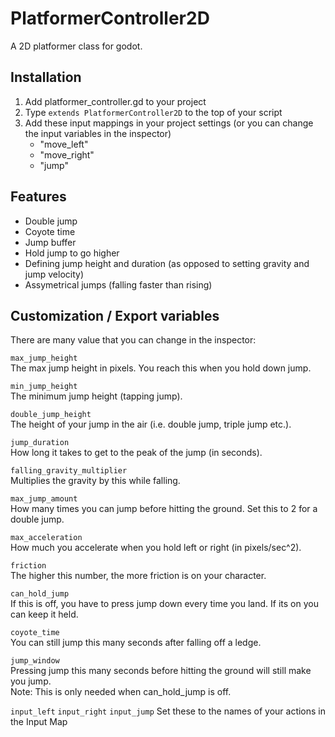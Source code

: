 # PlatformerController2D

A 2D platformer class for godot.

## Installation

1. Add platformer_controller.gd to your project
2. Type `extends PlatformerController2D` to the top of your script
3. Add these input mappings in your project settings (or you can change the input variables in the inspector)
    - "move_left"
    - "move_right"
    - "jump"


## Features
- Double jump
- Coyote time
- Jump buffer
- Hold jump to go higher
- Defining jump height and duration (as opposed to setting gravity and jump velocity)
- Assymetrical jumps (falling faster than rising)

## Customization / Export variables
There are many value that you can change in the inspector:


`max_jump_height`\
The max jump height in pixels. You reach this when you hold down jump.


`min_jump_height`\
The minimum jump height (tapping jump).



`double_jump_height`\
The height of your jump in the air (i.e. double jump, triple jump etc.).



`jump_duration`\
How long it takes to get to the peak of the jump (in seconds).


`falling_gravity_multiplier`\
Multiplies the gravity by this while falling.


`max_jump_amount`\
How many times you can jump before hitting the ground. Set this to 2 for a double jump.


`max_acceleration`\
How much you accelerate when you hold left or right (in pixels/sec^2).


`friction`\
The higher this number, the more friction is on your character.


`can_hold_jump`\
If this is off, you have to press jump down every time you land. If its on you can keep it held.


`coyote_time`\
You can still jump this many seconds after falling off a ledge.


`jump_window`\
Pressing jump this many seconds before hitting the ground will still make you jump.\
Note: This is only needed when can_hold_jump is off.


`input_left`
`input_right`
`input_jump`
 Set these to the names of your actions in the Input Map